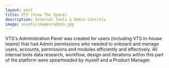 ```yaml
---
layout: post
title: VTS (View The Space)
description: Internal Tools & Admin Controls
image: assets/images/admin.jpg
---
```


VTS's Administration Panel was created for users (including VTS In-house teams) that had Admin permissions who needed to onboard and manage users, accounts, permissions and modules efficiently and effectively. All internal tools data research, workflow, design and iterations within this part of the platform were spearheaded by myself and a Product Manager. 

